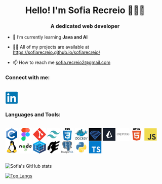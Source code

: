 <center>
    <h1>Hello! I'm Sofia Recreio 🙋🏼‍♀️</h1>
</center>

<center>
    <h3>A dedicated web developer</h3>
</center>

- 🦾  I’m currently learning <b>Java and AI</b>

- 👨‍💻 All of my projects are available at https://sofiarecreio.github.io/sofiarecreio/

- 📫 How to reach me sofia.recreio2@gmail.com

<div style="display: center">
    <h3>Connect with me:</h3>
</div>
<div style="display: inline_block"></br>
    <a href="https://www.linkedin.com/in/sofia-recreio-223259283">
        <img align="center" alt="linkedin" src = "img/linkedin.svg" height = 40px width = 40px/>
    </a>
</div>

<div style="display: center">
    <h3>Languages and Tools:</h3>
</div>

<div style="display: inline_block"></br>
        <img align="center" alt="c" src = "img/c-original.svg" height = 40px width = 40px />
        <img align="center" alt="figma" src = "img/68747470733a2f2f7777772e766563746f726c6f676f2e7a6f6e652f6c6f676f732f6669676d612f6669676d612d69636f6e2e737667.svg" height = 40px width = 40p/>
        <img align="center" alt="git" src = "img/68747470733a2f2f7777772e766563746f726c6f676f2e7a6f6e652f6c6f676f732f6769742d73636d2f6769742d73636d2d69636f6e2e737667.svg" height = 40px width = 40p/>
        <img align="center" alt="tailwind" src = "img/68747470733a2f2f7777772e766563746f726c6f676f2e7a6f6e652f6c6f676f732f7461696c77696e646373732f7461696c77696e646373732d69636f6e2e737667.svg" height = 40px width = 40p/>
        <img align="center" alt="css3" src = "img/css3-original-wordmark.svg" height = 40px width = 40p/>
        <img align="center" alt="docker" src = "img/docker-original-wordmark.svg" height = 40px width = 40p/>
        <img align="center" alt="zod" src = "img/download.jpg" height = 40px width = 40p/>
        <img align="center" alt="prisma" src = "img/download.png" height = 40px width = 40p/>
        <img align="center" alt="express" src = "img/express-original-wordmark.svg" height = 40px width = 40p/>
        <img align="center" alt="html" src = "img/html5-original-wordmark.svg" height = 40px width = 40p/>
        <img align="center" alt="javascript" src = "img/javascript-original.svg" height = 40px width = 40p/>
        <img align="center" alt="linux" src = "img/linux-original.svg" height = 40px width = 40p/>
        <img align="center" alt="nodejs" src = "img/nodejs-original-wordmark.svg" height = 40px width = 40p/>
        <img align="center" alt="sequelize" src = "img/pngegg.png" height = 40px width = 40p/>
        <img align="center" alt="fastify" src = "img/pngwing.com.png" height = 40px width = 40p/>
        <img align="center" alt="postgresql" src = "img/postgresql-original-wordmark.svg" height = 40px width = 40p/>
        <img align="center" alt="python" src = "img/python-original.svg" height = 40px width = 40p/>
        <img align="center" alt="typescript" src = "img/typescript-original.svg" height = 40px width = 40p/>
</div>

<br>

![Sofia's GitHub stats](https://github-readme-stats.vercel.app/api?username=sofiarecreio&show_icons=true&&rank_icon=percentile)

[![Top Langs](https://github-readme-stats.vercel.app/api/top-langs/?username=sofiarecreio&layout=donut-vertical)](https://github.com/sofiarecreio/github-readme-stats)
